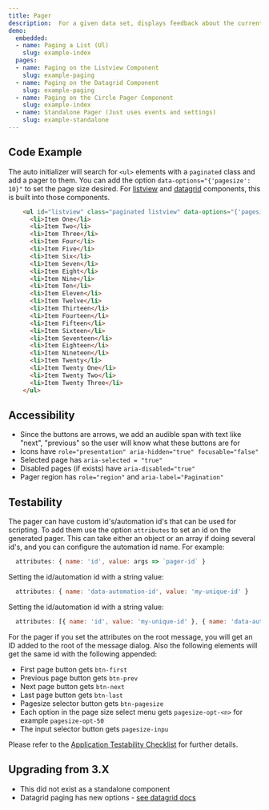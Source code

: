 ```yaml
---
title: Pager
description:  For a given data set, displays feedback about the current subset in a view and all alternate subsets available. A user can navigate between views. Best for presenting digestible portions of large data sets.
demo:
  embedded:
  - name: Paging a List (Ul)
    slug: example-index
  pages:
  - name: Paging on the Listview Component
    slug: example-paging
  - name: Paging on the Datagrid Component
    slug: example-paging
  - name: Paging on the Circle Pager Component
    slug: example-index
  - name: Standalone Pager (Just uses events and settings)
    slug: example-standalone
---
```


## Code Example

The auto initializer will search for `<ul>` elements with a `paginated` class and add a pager to them. You can add the option `data-options="{'pagesize': 10}"` to set the page size desired. For [listview](./listview) and [datagrid](./datagrid) components, this is built into those components.

```html
    <ul id="listview" class="paginated listview" data-options="{'pagesize': 10}">
      <li>Item One</li>
      <li>Item Two</li>
      <li>Item Three</li>
      <li>Item Four</li>
      <li>Item Five</li>
      <li>Item Six</li>
      <li>Item Seven</li>
      <li>Item Eight</li>
      <li>Item Nine</li>
      <li>Item Ten</li>
      <li>Item Eleven</li>
      <li>Item Twelve</li>
      <li>Item Thirteen</li>
      <li>Item Fourteen</li>
      <li>Item Fifteen</li>
      <li>Item Sixteen</li>
      <li>Item Seventeen</li>
      <li>Item Eighteen</li>
      <li>Item Nineteen</li>
      <li>Item Twenty</li>
      <li>Item Twenty One</li>
      <li>Item Twenty Two</li>
      <li>Item Twenty Three</li>
    </ul>
```

## Accessibility

- Since the buttons are arrows, we add an audible span with text like "next", "previous" so the user will know what these buttons are for
- Icons have `role="presentation" aria-hidden="true" focusable="false"`
- Selected page has `aria-selected = "true"`
- Disabled pages (if exists) have `aria-disabled="true"`
- Pager region has `role="region"` and `aria-label="Pagination"`

## Testability

The pager can have custom id's/automation id's that can be used for scripting. To add them use the option `attributes` to set an id on the generated pager. This can take either an object or an array if doing several id's, and you can configure the automation id name. For example:

```js
  attributes: { name: 'id', value: args => `pager-id` }
```

Setting the id/automation id with a string value:

```js
  attributes: { name: 'data-automation-id', value: 'my-unique-id' }
```

Setting the id/automation id with a string value:

```js
  attributes: [{ name: 'id', value: 'my-unique-id' }, { name: 'data-automation-id', value: 'my-unique-id' }]
```

For the pager if you set the attributes on the root message, you will get an ID added to the root of the message dialog. Also the following elements will get the same id with the following appended:

- First page button gets `btn-first`
- Previous page button gets `btn-prev`
- Next page button gets `btn-next`
- Last page button gets `btn-last`
- Pagesize selector button gets `btn-pagesize`
- Each option in the page size select menu gets `pagesize-opt-<n>` for example `pagesize-opt-50`
- The input selector button gets `pagesize-inpu`

Please refer to the [Application Testability Checklist](https://design.infor.com/resources/application-testability-checklist) for further details.

## Upgrading from 3.X

- This did not exist as a standalone component
- Datagrid paging has new options - [see datagrid docs]( ./datagrid)
